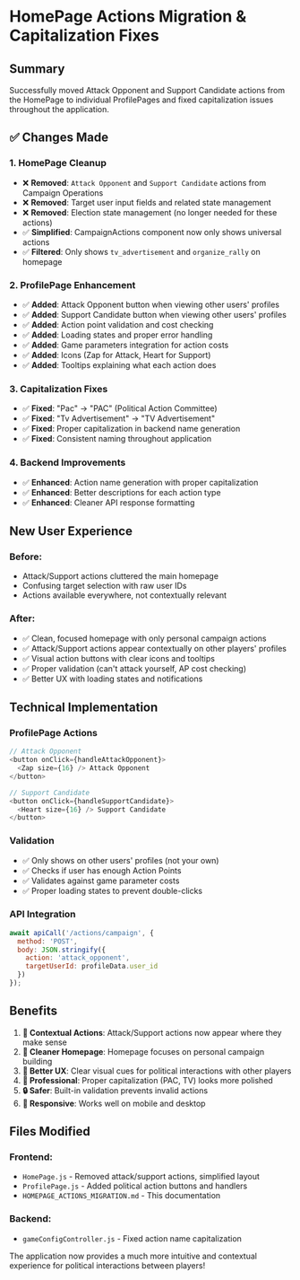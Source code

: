 # HomePage Actions Migration & Capitalization Fixes

## Summary

Successfully moved Attack Opponent and Support Candidate actions from the HomePage to individual ProfilePages and fixed capitalization issues throughout the application.

## ✅ **Changes Made**

### **1. HomePage Cleanup**
- ❌ **Removed**: `Attack Opponent` and `Support Candidate` actions from Campaign Operations
- ❌ **Removed**: Target user input fields and related state management
- ❌ **Removed**: Election state management (no longer needed for these actions)
- ✅ **Simplified**: CampaignActions component now only shows universal actions
- ✅ **Filtered**: Only shows `tv_advertisement` and `organize_rally` on homepage

### **2. ProfilePage Enhancement**
- ✅ **Added**: Attack Opponent button when viewing other users' profiles
- ✅ **Added**: Support Candidate button when viewing other users' profiles  
- ✅ **Added**: Action point validation and cost checking
- ✅ **Added**: Loading states and proper error handling
- ✅ **Added**: Game parameters integration for action costs
- ✅ **Added**: Icons (Zap for Attack, Heart for Support)
- ✅ **Added**: Tooltips explaining what each action does

### **3. Capitalization Fixes**
- ✅ **Fixed**: "Pac" → "PAC" (Political Action Committee)
- ✅ **Fixed**: "Tv Advertisement" → "TV Advertisement"
- ✅ **Fixed**: Proper capitalization in backend name generation
- ✅ **Fixed**: Consistent naming throughout application

### **4. Backend Improvements**
- ✅ **Enhanced**: Action name generation with proper capitalization
- ✅ **Enhanced**: Better descriptions for each action type
- ✅ **Enhanced**: Cleaner API response formatting

## **New User Experience**

### **Before:**
- Attack/Support actions cluttered the main homepage
- Confusing target selection with raw user IDs
- Actions available everywhere, not contextually relevant

### **After:**
- ✅ Clean, focused homepage with only personal campaign actions
- ✅ Attack/Support actions appear contextually on other players' profiles
- ✅ Visual action buttons with clear icons and tooltips
- ✅ Proper validation (can't attack yourself, AP cost checking)
- ✅ Better UX with loading states and notifications

## **Technical Implementation**

### **ProfilePage Actions**
```javascript
// Attack Opponent
<button onClick={handleAttackOpponent}>
  <Zap size={16} /> Attack Opponent
</button>

// Support Candidate  
<button onClick={handleSupportCandidate}>
  <Heart size={16} /> Support Candidate
</button>
```

### **Validation**
- ✅ Only shows on other users' profiles (not your own)
- ✅ Checks if user has enough Action Points
- ✅ Validates against game parameter costs
- ✅ Proper loading states to prevent double-clicks

### **API Integration**
```javascript
await apiCall('/actions/campaign', {
  method: 'POST',
  body: JSON.stringify({
    action: 'attack_opponent',
    targetUserId: profileData.user_id
  })
});
```

## **Benefits**

1. **🎯 Contextual Actions**: Attack/Support actions now appear where they make sense
2. **🧹 Cleaner Homepage**: Homepage focuses on personal campaign building
3. **👥 Better UX**: Clear visual cues for political interactions with other players
4. **📝 Professional**: Proper capitalization (PAC, TV) looks more polished
5. **🔒 Safer**: Built-in validation prevents invalid actions
6. **📱 Responsive**: Works well on mobile and desktop

## **Files Modified**

### **Frontend:**
- `HomePage.js` - Removed attack/support actions, simplified layout
- `ProfilePage.js` - Added political action buttons and handlers
- `HOMEPAGE_ACTIONS_MIGRATION.md` - This documentation

### **Backend:**
- `gameConfigController.js` - Fixed action name capitalization

The application now provides a much more intuitive and contextual experience for political interactions between players! 
